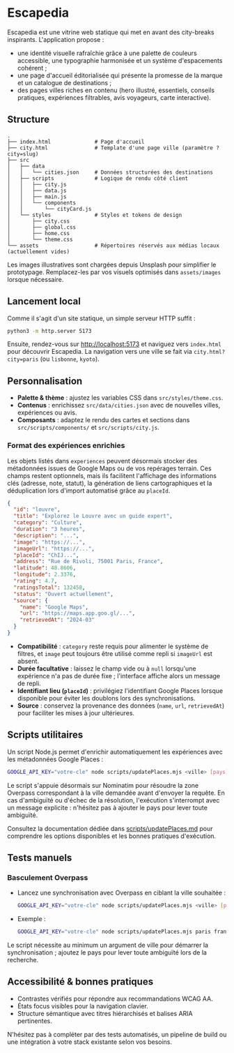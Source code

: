 # Escapedia

Escapedia est une vitrine web statique qui met en avant des city-breaks inspirants. L'application propose :

- une identité visuelle rafraîchie grâce à une palette de couleurs accessible, une typographie harmonisée et un système d'espacements cohérent ;
- une page d'accueil éditorialisée qui présente la promesse de la marque et un catalogue de destinations ;
- des pages villes riches en contenu (hero illustré, essentiels, conseils pratiques, expériences filtrables, avis voyageurs, carte interactive).

## Structure

```
.
├── index.html              # Page d'accueil
├── city.html               # Template d'une page ville (paramètre ?city=slug)
├── src
│   ├── data
│   │   └── cities.json     # Données structurées des destinations
│   ├── scripts             # Logique de rendu côté client
│   │   ├── city.js
│   │   ├── data.js
│   │   ├── main.js
│   │   └── components
│   │       └── cityCard.js
│   └── styles              # Styles et tokens de design
│       ├── city.css
│       ├── global.css
│       ├── home.css
│       └── theme.css
└── assets                  # Répertoires réservés aux médias locaux (actuellement vides)
```

Les images illustratives sont chargées depuis Unsplash pour simplifier le prototypage. Remplacez-les par vos visuels optimisés dans `assets/images` lorsque nécessaire.

## Lancement local

Comme il s'agit d'un site statique, un simple serveur HTTP suffit :

```bash
python3 -m http.server 5173
```

Ensuite, rendez-vous sur [http://localhost:5173](http://localhost:5173) et naviguez vers `index.html` pour découvrir Escapedia. La navigation vers une ville se fait via `city.html?city=paris` (ou `lisbonne`, `kyoto`).

## Personnalisation

- **Palette & thème** : ajustez les variables CSS dans `src/styles/theme.css`.
- **Contenus** : enrichissez `src/data/cities.json` avec de nouvelles villes, expériences ou avis.
- **Composants** : adaptez le rendu des cartes et sections dans `src/scripts/components/` et `src/scripts/city.js`.

### Format des expériences enrichies

Les objets listés dans `experiences` peuvent désormais stocker des métadonnées issues de Google Maps ou de vos repérages terrain. Ces champs restent optionnels, mais ils facilitent l'affichage des informations clés (adresse, note, statut), la génération de liens cartographiques et la déduplication lors d'import automatisé grâce au `placeId`.

```json
{
  "id": "louvre",
  "title": "Explorez le Louvre avec un guide expert",
  "category": "Culture",
  "duration": "3 heures",
  "description": "...",
  "image": "https://...",
  "imageUrl": "https://...",
  "placeId": "ChIJ...",
  "address": "Rue de Rivoli, 75001 Paris, France",
  "latitude": 48.8606,
  "longitude": 2.3376,
  "rating": 4.7,
  "ratingsTotal": 132458,
  "status": "Ouvert actuellement",
  "source": {
    "name": "Google Maps",
    "url": "https://maps.app.goo.gl/...",
    "retrievedAt": "2024-03"
  }
}
```

- **Compatibilité** : `category` reste requis pour alimenter le système de filtres, et `image` peut toujours être utilisé comme repli si `imageUrl` est absent.
- **Durée facultative** : laissez le champ vide ou à `null` lorsqu'une expérience n'a pas de durée fixe ; l'interface affiche alors un message de repli.
- **Identifiant lieu (`placeId`)** : privilégiez l'identifiant Google Places lorsque disponible pour éviter les doublons lors des synchronisations.
- **Source** : conservez la provenance des données (`name`, `url`, `retrievedAt`) pour faciliter les mises à jour ultérieures.

## Scripts utilitaires

Un script Node.js permet d'enrichir automatiquement les expériences avec les métadonnées Google Places :

```bash
GOOGLE_API_KEY="votre-cle" node scripts/updatePlaces.mjs <ville> [pays]
```

Le script s'appuie désormais sur Nominatim pour résoudre la zone Overpass correspondant à la ville demandée avant d'envoyer la
requête. En cas d'ambiguïté ou d'échec de la résolution, l'exécution s'interrompt avec un message explicite : n'hésitez pas à
ajouter le pays pour lever toute ambiguïté.

Consultez la documentation dédiée dans [scripts/updatePlaces.md](scripts/updatePlaces.md) pour comprendre les options disponibles et les bonnes pratiques d'exécution.

## Tests manuels

### Basculement Overpass

- Lancez une synchronisation avec Overpass en ciblant la ville souhaitée :

  ```bash
  GOOGLE_API_KEY="votre-cle" node scripts/updatePlaces.mjs <ville> [pays]
  ```

- Exemple :

  ```bash
  GOOGLE_API_KEY="votre-cle" node scripts/updatePlaces.mjs paris france
  ```

Le script nécessite au minimum un argument de ville pour démarrer la synchronisation ; ajoutez le pays pour lever toute ambiguïté lors de la recherche.

## Accessibilité & bonnes pratiques

- Contrastes vérifiés pour répondre aux recommandations WCAG AA.
- États focus visibles pour la navigation clavier.
- Structure sémantique avec titres hiérarchisés et balises ARIA pertinentes.

N'hésitez pas à compléter par des tests automatisés, un pipeline de build ou une intégration à votre stack existante selon vos besoins.
